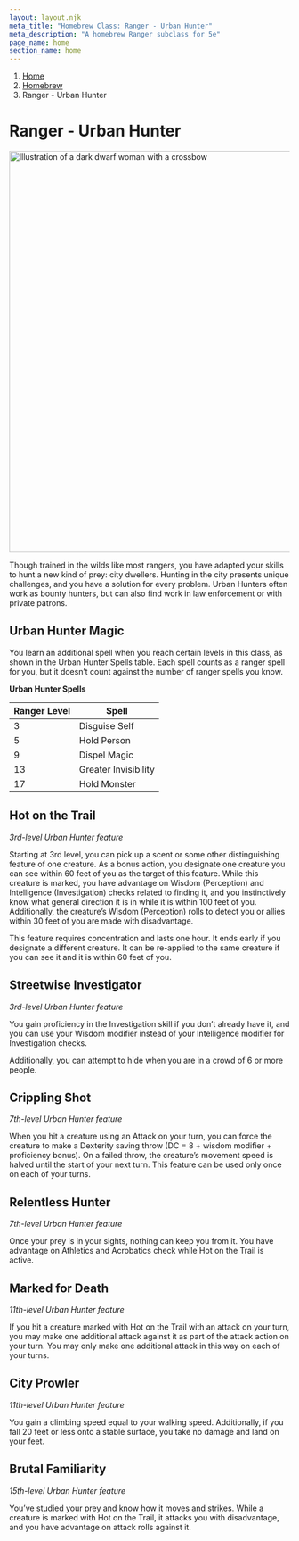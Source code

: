 ```yaml
---
layout: layout.njk
meta_title: "Homebrew Class: Ranger - Urban Hunter"
meta_description: "A homebrew Ranger subclass for 5e"
page_name: home
section_name: home
---
```


<div id="breadcrumbs"></div>

1. [Home](/)
2. [Homebrew](/5e-homebrew/)
3. Ranger - Urban Hunter

# Ranger - Urban Hunter

<img
  src="/images/Ranger-Urban-Hunter-Muted.webp"
  srcset="/images/Ranger - Urban Hunter - Muted - 720.webp 720w,
          /images/Ranger-Urban-Hunter-Muted.webp 1536w"
  sizes="(min-width: 768px) 768px,
         360px"
  alt="Illustration of a dark dwarf woman with a crossbow"
  class="hero"
  height="720" width="720" />

Though trained in the wilds like most rangers, you have adapted your skills to hunt a new kind of prey: city dwellers. Hunting in the city presents unique challenges, and you have a solution for every problem. Urban Hunters often work as bounty hunters, but can also find work in law enforcement or with private patrons.

## Urban Hunter Magic

You learn an additional spell when you reach certain levels in this class, as shown in the Urban Hunter Spells table. Each spell counts as a ranger spell for you, but it doesn’t count against the number of ranger spells you know.

**Urban Hunter Spells**

|Ranger Level|Spell|
|------------|-----|
|3|Disguise Self|
|5|Hold Person|
|9|Dispel Magic|
|13|Greater Invisibility|
|17|Hold Monster|


## Hot on the Trail

_3rd-level Urban Hunter feature_

Starting at 3rd level, you can pick up a scent or some other distinguishing feature of one creature. As a bonus action, you designate one creature you can see within 60 feet of you as the target of this feature. While this creature is marked, you have advantage on Wisdom (Perception) and Intelligence (Investigation) checks related to finding it, and you instinctively know what general direction it is in while it is within 100 feet of you. Additionally, the creature’s Wisdom (Perception) rolls to detect you or allies within 30 feet of you are made with disadvantage.

This feature requires concentration and lasts one hour. It ends early if you designate a different creature. It can be re-applied to the same creature if you can see it and it is within 60 feet of you.

## Streetwise Investigator

_3rd-level Urban Hunter feature_

You gain proficiency in the Investigation skill if you don’t already have it, and you can use your Wisdom modifier instead of your Intelligence modifier for Investigation checks.

Additionally, you can attempt to hide when you are in a crowd of 6 or more people.


## Crippling Shot

_7th-level Urban Hunter feature_

When you hit a creature using an Attack on your turn, you can force the creature to make a Dexterity saving throw (DC = 8 + wisdom modifier + proficiency bonus). On a failed throw, the creature’s movement speed is halved until the start of your next turn. This feature can be used only once on each of your turns.

## Relentless Hunter

_7th-level Urban Hunter feature_

Once your prey is in your sights, nothing can keep you from it. You have advantage on Athletics and Acrobatics check while Hot on the Trail is active.

## Marked for Death

_11th-level Urban Hunter feature_

If you hit a creature marked with Hot on the Trail with an attack on your turn, you may make one additional attack against it as part of the attack action on your turn. You may only make one additional attack in this way on each of your turns.

## City Prowler

_11th-level Urban Hunter feature_

You gain a climbing speed equal to your walking speed. Additionally, if you fall 20 feet or less onto a stable surface, you take no damage and land on your feet.

## Brutal Familiarity

_15th-level Urban Hunter feature_

You’ve studied your prey and know how it moves and strikes. While a creature is marked with Hot on the Trail, it attacks you with disadvantage, and you have advantage on attack rolls against it.
